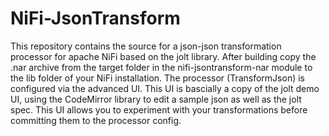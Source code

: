 # NiFi-JsonTransform
This repository contains the source for a json-json transformation processor for apache NiFi based on the jolt library. 
After building copy the .nar archive from the target folder in the nifi-jsontransform-nar module to the lib folder of your NiFi installation. 
The processor (TransformJson) is configured via the advanced UI. This UI is bascially a copy of the jolt demo UI, using the CodeMirror library
to edit a sample json as well as the jolt spec. This UI allows you to experiment with your transformations before committing them to the processor config.
